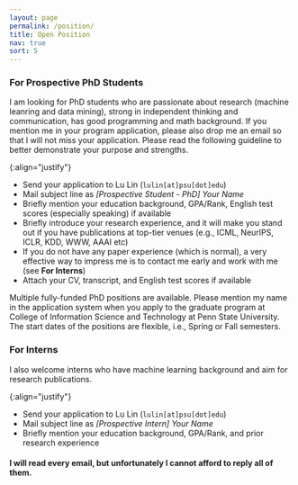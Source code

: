 ```yaml
---
layout: page
permalink: /position/
title: Open Position
nav: true
sort: 5
---
```


### For Prospective PhD Students
I am looking for PhD students who are passionate about research (machine leanring and data mining), strong in independent thinking and communication, has good programming and math background. If you mention me in your program application, please also drop me an email so that I will not miss your application. Please read the following guideline to better demonstrate your purpose and strengths.  
<!--  -->
{:align="justify"}

* Send your application to Lu Lin (`lulin[at]psu[dot]edu`)
* Mail subject line as *[Prospective Student - PhD] Your Name*
* Briefly mention your education background, GPA/Rank, English test scores (especially speaking) if available
* Briefly introduce your research experience, and it will make you stand out if you have publications at top-tier venues (e.g., ICML, NeurIPS, ICLR, KDD, WWW, AAAI etc)
* If you do not have any paper experience (which is normal), a very effective way to impress me is to contact me early and work with me (see **For Interns**)
* Attach your CV, transcript, and English test scores if available

Multiple fully-funded PhD positions are available. Please mention my name in the application system when you apply to the graduate program at College of Information Science and Technology at Penn State University. The start dates of the positions are flexible, i.e., Spring or Fall semesters.

### For Interns

I also welcome interns who have machine learning background and aim for research publications.
<!--  -->
{:align="justify"}

* Send your application to Lu Lin (`lulin[at]psu[dot]edu`)
* Mail subject line as *[Prospective Intern] Your Name*
* Briefly mention your education background, GPA/Rank, and prior research experience

#### I will read every email, but unfortunately I cannot afford to reply all of them.

